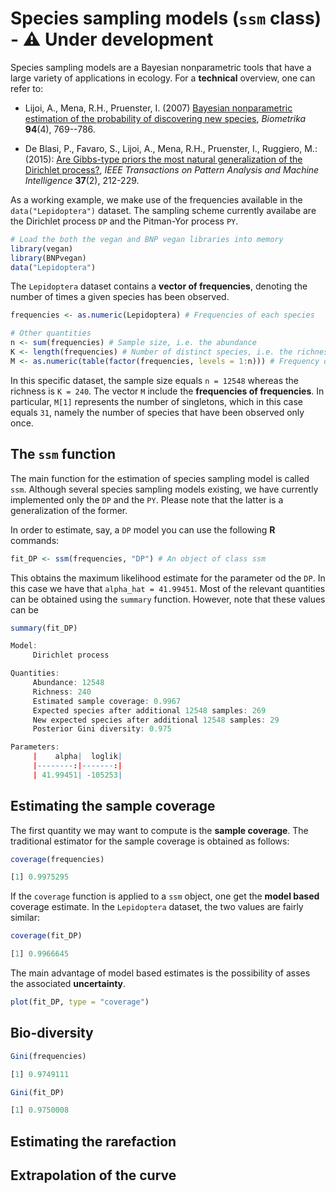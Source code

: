 # Species sampling models (`ssm` class) - :warning: Under development

Species sampling models are a Bayesian nonparametric tools that have a large variety of applications in ecology. For a **technical** overview, one can refer to:

* Lijoi, A., Mena, R.H., Pruenster, I. (2007) [Bayesian nonparametric estimation of the probability of discovering new species](https://academic.oup.com/biomet/article-abstract/94/4/769/246082), *Biometrika* **94**(4), 769--786.

* De Blasi, P., Favaro, S., Lijoi, A., Mena, R.H., Pruenster, I., Ruggiero, M.: (2015): [Are Gibbs-type priors the most natural generalization of the Dirichlet process?](https://arxiv.org/abs/1503.00163), *IEEE Transactions on Pattern Analysis and Machine Intelligence* **37**(2), 212-229.

As a working example, we make use of the frequencies available in the `data("Lepidoptera")` dataset. The sampling scheme currently availabe are the Dirichlet process `DP` and the Pitman-Yor process `PY`.

```r 
# Load the both the vegan and BNP vegan libraries into memory
library(vegan) 
library(BNPvegan)
data("Lepidoptera")
```

The `Lepidoptera` dataset contains a **vector of frequencies**, denoting the number of times a given species has been observed.

```r 
frequencies <- as.numeric(Lepidoptera) # Frequencies of each species

# Other quantities
n <- sum(frequencies) # Sample size, i.e. the abundance
K <- length(frequencies) # Number of distinct species, i.e. the richness. 
M <- as.numeric(table(factor(frequencies, levels = 1:n))) # Frequency of frequencies
```

In this specific dataset, the sample size equals `n = 12548` whereas the richness is `K = 240`. The vector `M` include the **frequencies of frequencies**. In particular, `M[1]` represents the number of singletons, which in this case equals `31`, namely the number of species that have been observed only once. 

## The `ssm` function

The main function for the estimation of species sampling model is called `ssm`. Although several species sampling models existing, we have currently implemented only the `DP` and the `PY`. Please note that the latter is a generalization of the former. 

In order to estimate, say, a `DP` model you can use the following **R** commands:

```r
fit_DP <- ssm(frequencies, "DP") # An object of class ssm
```

This obtains the maximum likelihood estimate for the parameter od the `DP`. In this case we have that `alpha_hat = 41.99451`. Most of the relevant quantities can be obtained using the `summary` function. However, note that these values can be 

```r
summary(fit_DP)

Model:
	 Dirichlet process

Quantities:
	 Abundance: 12548
	 Richness: 240
	 Estimated sample coverage: 0.9967
	 Expected species after additional 12548 samples: 269
	 New expected species after additional 12548 samples: 29
	 Posterior Gini diversity: 0.975

Parameters:
	 |    alpha|  loglik|
	 |--------:|-------:|
	 | 41.99451| -105253|
```

## Estimating the sample coverage

The first quantity we may want to compute is the **sample coverage**. The traditional estimator for the sample coverage is obtained as follows:

```r
coverage(frequencies)

[1] 0.9975295
```

If the `coverage` function is applied to a `ssm` object, one get the **model based** coverage estimate. In the `Lepidoptera` dataset, the two values are fairly similar:

```r
coverage(fit_DP)

[1] 0.9966645
```

The main advantage of model based estimates is the possibility of asses the associated **uncertainty**. 

```r
plot(fit_DP, type = "coverage")
```

## Bio-diversity

```r
Gini(frequencies)

[1] 0.9749111
```

```r
Gini(fit_DP)

[1] 0.9750008
```

## Estimating the rarefaction




## Extrapolation of the curve

